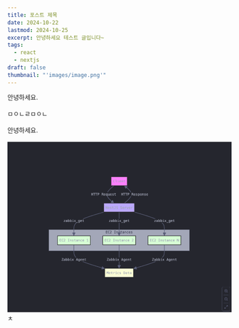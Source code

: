 ```yaml
---
title: 포스트 제목
date: 2024-10-22
lastmod: 2024-10-25
excerpt: 안녕하세요 테스트 글입니다~
tags:
  - react
  - nextjs
draft: false
thumbnail: "'images/image.png'"
---
```

안녕하세요.
\
\
ㅁㅇㄴㄹㅁㅇㄴ
\
\
안녕하세요.
\
\
![](./images/image.png)ㅊ
